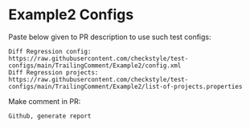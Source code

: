 # Example2 Configs
Paste below given to PR description to use such test configs:
```
Diff Regression config: https://raw.githubusercontent.com/checkstyle/test-configs/main/TrailingComment/Example2/config.xml
Diff Regression projects: https://raw.githubusercontent.com/checkstyle/test-configs/main/TrailingComment/Example2/list-of-projects.properties
```
Make comment in PR:
```
Github, generate report
```
